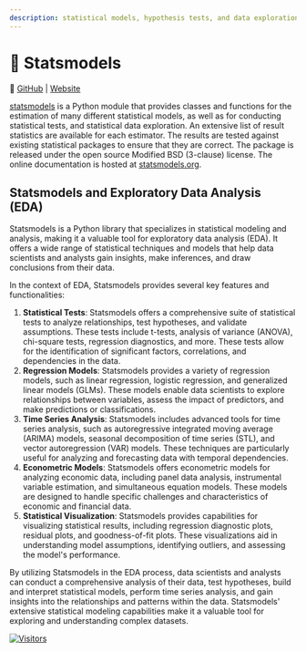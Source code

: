 ```yaml
---
description: statistical models, hypothesis tests, and data exploration
---
```


# 💫 Statsmodels

🔗 [GitHub](https://github.com/statsmodels/statsmodels) | [Website](https://www.statsmodels.org/stable/index.html)

[statsmodels](https://www.statsmodels.org/stable/about.html#about-statsmodels) is a Python module that provides classes and functions for the estimation of many different statistical models, as well as for conducting statistical tests, and statistical data exploration. An extensive list of result statistics are available for each estimator. The results are tested against existing statistical packages to ensure that they are correct. The package is released under the open source Modified BSD (3-clause) license. The online documentation is hosted at [statsmodels.org](https://www.statsmodels.org/).

## Statsmodels and Exploratory Data Analysis (EDA)

Statsmodels is a Python library that specializes in statistical modeling and analysis, making it a valuable tool for exploratory data analysis (EDA). It offers a wide range of statistical techniques and models that help data scientists and analysts gain insights, make inferences, and draw conclusions from their data.

In the context of EDA, Statsmodels provides several key features and functionalities:

1. **Statistical Tests**: Statsmodels offers a comprehensive suite of statistical tests to analyze relationships, test hypotheses, and validate assumptions. These tests include t-tests, analysis of variance (ANOVA), chi-square tests, regression diagnostics, and more. These tests allow for the identification of significant factors, correlations, and dependencies in the data.
2. **Regression Models**: Statsmodels provides a variety of regression models, such as linear regression, logistic regression, and generalized linear models (GLMs). These models enable data scientists to explore relationships between variables, assess the impact of predictors, and make predictions or classifications.
3. **Time Series Analysis**: Statsmodels includes advanced tools for time series analysis, such as autoregressive integrated moving average (ARIMA) models, seasonal decomposition of time series (STL), and vector autoregression (VAR) models. These techniques are particularly useful for analyzing and forecasting data with temporal dependencies.
4. **Econometric Models**: Statsmodels offers econometric models for analyzing economic data, including panel data analysis, instrumental variable estimation, and simultaneous equation models. These models are designed to handle specific challenges and characteristics of economic and financial data.
5. **Statistical Visualization**: Statsmodels provides capabilities for visualizing statistical results, including regression diagnostic plots, residual plots, and goodness-of-fit plots. These visualizations aid in understanding model assumptions, identifying outliers, and assessing the model's performance.

By utilizing Statsmodels in the EDA process, data scientists and analysts can conduct a comprehensive analysis of their data, test hypotheses, build and interpret statistical models, perform time series analysis, and gain insights into the relationships and patterns within the data. Statsmodels' extensive statistical modeling capabilities make it a valuable tool for exploring and understanding complex datasets.

[![Visitors](https://api.visitorbadge.io/api/visitors?path=https%3A%2F%2Fgithub.com%2Fdrshahizan\&labelColor=%23697689\&countColor=%23555555\&style=plastic)](https://visitorbadge.io/status?path=https%3A%2F%2Fgithub.com%2Fdrshahizan)
